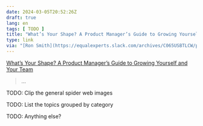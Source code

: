 ```yaml
---
date: 2024-03-05T20:52:26Z
draft: true
lang: en
tags: [ TODO ]
title: "What’s Your Shape? A Product Manager’s Guide to Growing Yourself and Your Team"
type: link
via: "[Ron Smith](https://equalexperts.slack.com/archives/C065USBTLCW/p1709629833486259)"
---
```


[What’s Your Shape? A Product Manager’s Guide to Growing Yourself and Your Team](https://www.ravi-mehta.com/product-manager-roles/)

> …



TODO: Clip the general spider web images

TODO: List the topics grouped by category

TODO: Anything else?
